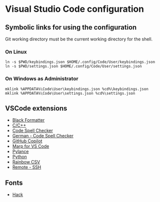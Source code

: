 # Visual Studio Code configuration

## Symbolic links for using the configuration

Git working directory must be the current working directory for the shell.

### On Linux
```
ln -s $PWD/keybindings.json $HOME/.config/Code/User/keybindings.json
ln -s $PWD/settings.json $HOME/.config/Code/User/settings.json
```

### On Windows as Administrator
```
mklink %APPDATA%\Code\User\keybindings.json %cd%\keybindings.json
mklink %APPDATA%\Code\User\settings.json %cd%\settings.json
```

## VSCode extensions
- [Black Formatter](https://marketplace.visualstudio.com/items?itemName=ms-python.black-formatter)
- [C/C++](https://marketplace.visualstudio.com/items?itemName=ms-vscode.cpptools)
- [Code Spell Checker](https://marketplace.visualstudio.com/items?itemName=streetsidesoftware.code-spell-checker)
- [German - Code Spell Checker](https://marketplace.visualstudio.com/items?itemName=streetsidesoftware.code-spell-checker-german)
- [GitHub Copilot](https://marketplace.visualstudio.com/items?itemName=GitHub.copilot)
- [Marp for VS Code](https://marketplace.visualstudio.com/items?itemName=marp-team.marp-vscode)
- [Pylance](https://marketplace.visualstudio.com/items?itemName=ms-python.vscode-pylance)
- [Python](https://marketplace.visualstudio.com/items?itemName=ms-python.python)
- [Rainbow CSV](https://marketplace.visualstudio.com/items?itemName=mechatroner.rainbow-csv)
- [Remote - SSH](https://marketplace.visualstudio.com/items?itemName=ms-vscode-remote.remote-ssh)

## Fonts
- [Hack](https://sourcefoundry.org/hack/)
